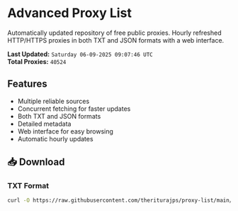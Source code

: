 # Advanced Proxy List

Automatically updated repository of free public proxies. Hourly refreshed HTTP/HTTPS proxies in both TXT and JSON formats with a web interface.

**Last Updated:** `Saturday 06-09-2025 09:07:46 UTC`  
**Total Proxies:** `40524`

## Features
- Multiple reliable sources
- Concurrent fetching for faster updates
- Both TXT and JSON formats
- Detailed metadata
- Web interface for easy browsing
- Automatic hourly updates

## 📥 Download

### TXT Format
```bash
curl -O https://raw.githubusercontent.com/theriturajps/proxy-list/main/proxies.txt